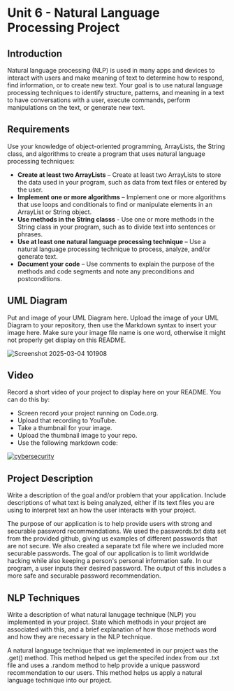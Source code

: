 # Unit 6 - Natural Language Processing Project

## Introduction

Natural language processing (NLP) is used in many apps and devices to interact with users and make meaning of text to determine how to respond, find information, or to create new text. Your goal is to use natural language processing techniques to identify structure, patterns, and meaning in a text to have conversations with a user, execute commands, perform manipulations on the text, or generate new text.

## Requirements

Use your knowledge of object-oriented programming, ArrayLists, the String class, and algorithms to create a program that uses natural language processing techniques:

- **Create at least two ArrayLists** – Create at least two ArrayLists to store the data used in your program, such as data from text files or entered by the user.
- **Implement one or more algorithms** – Implement one or more algorithms that use loops and conditionals to find or manipulate elements in an ArrayList or String object.
- **Use methods in the String classs** - Use one or more methods in the String class in your program, such as to divide text into sentences or phrases.
- **Use at least one natural language processing technique** – Use a natural language processing technique to process, analyze, and/or generate text.
- **Document your code** – Use comments to explain the purpose of the methods and code segments and note any preconditions and postconditions.

## UML Diagram

Put and image of your UML Diagram here. Upload the image of your UML Diagram to your repository, then use the Markdown syntax to insert your image here. Make sure your image file name is one word, otherwise it might not properly get display on this README.

![Screenshot 2025-03-04 101908](https://github.com/user-attachments/assets/a0a4d8cf-32f8-4654-ae58-e7c75562c818)

## Video

Record a short video of your project to display here on your README. You can do this by:

- Screen record your project running on Code.org.
- Upload that recording to YouTube.
- Take a thumbnail for your image.
- Upload the thumbnail image to your repo.
- Use the following markdown code:

[![cybersecurity](https://github.com/user-attachments/assets/33795ffe-c805-4acd-9bef-60bd1b894e38)
]((https://youtu.be/b3mNa5AmUW0))

## Project Description

Write a description of the goal and/or problem that your application. Include descriptions of what text is being analyzed, either if its text files you are using to interpret text an how the user interacts with your project.

The purpose of our application is to help provide users with strong and securable password recommendations. We used the passwords.txt data set from the provided github, giving us examples of different passwords that are not secure. We also created a separate txt file where we included more securable passwords. The goal of our application is to limit worldwide hacking while also keeping a person's personal information safe. In our program, a user inputs their desired password. The output of this includes a more safe and securable password recommendation.

## NLP Techniques

Write a description of what natural lanugage technique (NLP) you implemented in your project. State which methods in your project are associated with this, and a brief explanation of how those methods word and how they are necessary in the NLP technique. 

A natural langauge technique that we implemented in our project was the .get() method. This method helped us get the specifed index from our .txt file and uses a .random method to help provide a unique password recommendation to our users. This method helps us apply a natural language technique into our project.
